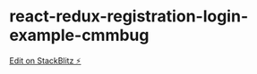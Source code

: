 # react-redux-registration-login-example-cmmbug

[Edit on StackBlitz ⚡️](https://stackblitz.com/edit/react-redux-registration-login-example-cmmbug)